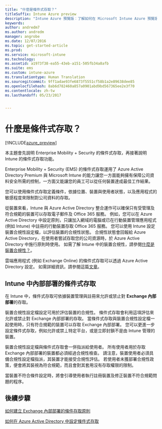 ```yaml
---
title: "什麼是條件式存取？"
titleSuffix: Intune Azure preview
description: "Intune Azure 預覽版︰了解如何在 Microsoft Intune Azure 預覽版中定義使用者與裝置在存取公司資源之前必須符合的條件。"
keywords: 
author: andredm7
ms.author: andredm
manager: angrobe
ms.date: 12/07/2016
ms.topic: get-started-article
ms.prod: 
ms.service: microsoft-intune
ms.technology: 
ms.assetid: a1973f38-ea55-43eb-a151-505fb34a8afb
ms.suite: ems
ms.custom: intune-azure
ms.translationtype: Human Translation
ms.sourcegitcommit: 9ff1adae93fe6873f5551cf58b1a2e89638dee85
ms.openlocfilehash: 8ab6d782460a857a0901abd9bd567365ee2e3f70
ms.contentlocale: zh-tw
ms.lasthandoff: 05/23/2017


---
```


# <a name="what-is-conditional-access"></a>什麼是條件式存取？


[!INCLUDE[azure_preview](./includes/azure_preview.md)]


本主題會先說明 Enterprise Mobility + Security 的條件式存取，再接著說明 Intune 的條件式存取功能。

Enterprise Mobility + Security (EMS) 的條件式存取運用了 Azure Active Directory Premium 與 Microsoft Intune 的能力讓您一方面能夠擁有保障公司資料安全所需的控制，一方面又能讓您的員工可以從任何裝置達成最佳工作結果。

您可以使用條件式存取定義條件，依據位置、裝置與使用者狀態，以及應用程式的敏感程度來限制對公司資料的存取。

從裝置來看，Intune 與 Azure Active Directory 整合運作可以確保只有受管理及符合規範的裝置可以存取電子郵件及 Office 365 服務。 例如，您可以在 Azure Active Directory 中設定原則，只讓加入網域的電腦或已在行動裝置管理應用程式 (例如 Intune) 中註冊的行動裝置存取 Office 365 服務。 您可以使用 Intune 設定裝置合規性設定檔，以評估裝置的合規性狀態。 合規性狀態會回報給 Azure Active Directory，在使用者嘗試存取您的公司資源時，於 Azure Active Directory 中施行原則時使用。 如需了解 Intune 中的裝置合規性，請參閱[什麼是裝置合規性？](device-compliance.md)。

雲端應用程式 (例如 Exchange Online) 的條件式存取可以透過 Azure Active Directory 設定。 如需詳細資訊，請參閱這篇[文章](https://docs.microsoft.com/azure/active-directory/active-directory-conditional-access-azure-portal)。

## <a name="on-premises-conditional-access-in-intune"></a>Intune 中內部部署的條件式存取

在 Intune 中，條件式存取可依據裝置管理與註冊來允許或禁止對 **Exchange 內部部署**的存取。

裝置合規性設定檔設定可用於評估裝置的合規性。 條件式存取會利用這項評估來允許或禁止對 Exchange 內部部署的存取。 當條件式存取與裝置合規性設定檔一起使用時，只有符合規範的裝置可以存取 Exchange 內部部署。 您可以更進一步設定條件式存取，例如允許或禁丄特定平台，或是立即封鎖不是由 Intune 管理的裝置。

裝置合規性設定檔與條件式存取會一併指派給使用者。 所有使用者用於存取 Exchange 內部部署的裝置都必須經過合規性檢查。 請注意，裝置使用者必須具備合規性設定檔指派，其裝置才能接受合規性評估。 若使用者未獲部署合規性政策，便會將其裝視為符合規範，而且會對其套用沒有存取權限的限制。

當裝置不符合條件設定時，將會引導使用者執行註冊裝置及修正裝置不符合規範問題的程序。

## <a name="next-steps"></a>後續步驟

[如何建立 Exchange 內部部署的條件存取原則](conditional-access-exchange-create.md)

[如何在 Azure Active Directory 中設定條件式存取](https://docs.microsoft.com/azure/active-directory/active-directory-conditional-access-azure-portal)

